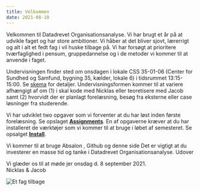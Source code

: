 ```yaml
---
title: Velkommen
date: 2021-08-10
---
```


Velkommen til Datadrevet Organisationsanalyse. Vi har brugt et år på at udvikle faget og har store ambitioner. Vi håber at det bliver sjovt, lærerrigt og alt i alt et fedt fag i vil huske tilbage på. Vi har forsøgt at prioritere tværfaglighed i pensum, gruppedannelse og i de metoder vi kommer til at anvende i faget. 

Undervisningen finder sted om onsdagen i lokale CSS 35-01-06 (Center for Sundhed og Samfund, bygning 35, kælder, lokale 6) i tidsrummet 13:15-15:00. Se [skema](https://skema.ku.dk/tt/tt.asp?SDB=ku2122&language=EN&folder=Reporting&style=textspreadsheet&type=student+set&idtype=id&id=168932&weeks=1-53&days=1-7&periods=1-68&width=0&height=0&template=SWSCUST+student+set+textspreadsheet) for detaljer. Undervisningsformen kommer til at variere afhængigt af om (1)  i skal kode med Nicklas eller teoretisere med Jacob samt (2) hvorvidt der er planlagt forelæsning, besøg fra eksterne eller case løsninger fra studerende. 

Vi har udviklet two opgaver som vi forventer at du har løst inden første forelæsning. Se opslaget **[Assignments](/post/assignments)**. En af opgaverne kræver at du har installeret de værktøjer som vi kommer til at bruge i løbet af semesteret. Se opsalget **[Install](/post/install)**. 

Vi kommer til at bruge Absalon , Github og denne side 
Det er vigtigt at du investerer en masse tid og tanke i Datadrevet Organisationsanalyse. Udover 


Vi glæder os til at møde jer onsdag d. 8 september 2021.  
Nicklas & Jacob  

![Et fag tilbage](/DO2021/images/image.png)